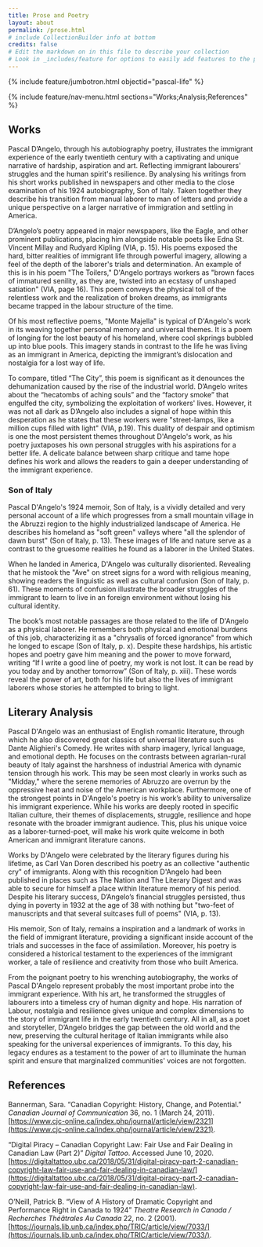 ```yaml
---
title: Prose and Poetry
layout: about
permalink: /prose.html
# include CollectionBuilder info at bottom
credits: false
# Edit the markdown on in this file to describe your collection
# Look in _includes/feature for options to easily add features to the page
---
```


{% include feature/jumbotron.html objectid="pascal-life" %}

{% include feature/nav-menu.html sections="Works;Analysis;References" %}

## Works


Pascal D’Angelo, through his autobiography poetry, illustrates the immigrant experience of the early twentieth century with a captivating and unique narrative of hardship, aspiration and art. Reflecting immigrant labourers' struggles and the human spirit's resilience. By analysing his writings from his short works published in newspapers and other media to the close examination of his 1924 autobiography, Son of Italy. Taken together they describe his transition from manual laborer to man of letters and provide a unique perspective on a larger narrative of immigration and settling in America.

D’Angelo’s poetry appeared in major newspapers, like the Eagle, and other prominent publications, placing him alongside notable poets like Edna St. Vincent Millay and Rudyard Kipling (VIA, p. 15). His poems exposed the hard, bitter realities of immigrant life through powerful imagery, allowing a feel of the depth of the laborer's trials and determination. An example of this is in his poem "The Toilers," D'Angelo portrays workers as "brown faces of immatured senility, as they are, twisted into an ecstasy of unshaped satiation" (VIA, page 16). This poem conveys the physical toll of the relentless work and the realization of broken dreams, as immigrants became trapped in the labour structure of the time. 

Of his most reflective poems, "Monte Majella" is typical of D'Angelo's work in its weaving together personal memory and universal themes. It is a poem of longing for the lost beauty of his homeland, where cool skprings bubbled up into blue pools. This imagery stands in contrast to the life he was living as an immigrant in America, depicting the immigrant’s dislocation and nostalgia for a lost way of life.

To compare, titled “The City”, this poem is significant as it denounces the dehumanization caused by the rise of the industrial world. D’Angelo writes about the “hecatombs of aching souls” and the “factory smoke” that engulfed the city, symbolizing the exploitation of workers' lives. However, it was not all dark as D’Angelo also includes a signal of hope within this desperation as he states that these workers were "street-lamps, like a million cups filled with light" (VIA, p.19). This duality of despair and optimism is one the most persistent themes throughout D'Angelo's work, as his poetry juxtaposes his own personal struggles with his aspirations for a better life. A delicate balance between sharp critique and tame hope defines his work and allows the readers to gain a deeper understanding of the immigrant experience.
### Son of Italy
Pascal D'Angelo's 1924 memoir, Son of Italy, is a vividly detailed and very personal account of a life which progresses from a small mountain village in the Abruzzi region to the highly industrialized landscape of America. He describes his homeland as "soft green" valleys where "all the splendor of dawn burst" (Son of Italy, p. 13). These images of life and nature serve as a contrast to the gruesome realities he found as a laborer in the United States. 

When he landed in America, D'Angelo was culturally disoriented. Revealing that he mistook the "Ave" on street signs for a word with religious meaning, showing readers the linguistic as well as cultural confusion (Son of Italy, p. 61). These moments of confusion illustrate the broader struggles of the immigrant to learn to live in an foreign environment without losing his cultural identity.

The book’s most notable passages are those related to the life of D'Angelo as a physical laborer. He remembers both physical and emotional burdens of this job, characterizing it as a "chrysalis of forced ignorance" from which he longed to escape (Son of Italy, p. x). Despite these hardships, his artistic hopes and poetry gave him meaning and the power to move forward, writing “If I write a good line of poetry, my work is not lost. It can be read by you today and by another tomorrow” (Son of Italy, p. xiii). These words reveal the power of art, both for his life but also the lives of immigrant laborers whose stories he attempted to bring to light. 


## Literary Analysis

Pascal D'Angelo was an enthusiast of English romantic literature, through which he also discovered great classics of universal literature such as Dante Alighieri's Comedy. He writes with sharp imagery, lyrical language, and emotional depth. He focuses on the contrasts between agrarian-rural beauty of Italy against the harshness of industrial America with dynamic tension through his work. This may be seen most clearly in works such as "Midday," where the serene memories of Abruzzo are overrun by the oppressive heat and noise of the American workplace. Furthermore, one of the strongest points in D'Angelo's poetry is his work’s ability to universalize his immigrant experience. While his works are deeply rooted in specific Italian culture, their themes of displacements, struggle, resilience and hope resonate with the broader immigrant audience. This, plus his unique voice as a laborer-turned-poet, will make his work quite welcome in both American and immigrant literature canons.

Works by D'Angelo were celebrated by the literary figures during his lifetime, as Carl Van Doren described his poetry as an collective "authentic cry" of immigrants. Along with this recognition D'Angelo had been published in places such as The Nation and The Literary Digest and was able to secure for himself a place within literature memory of his period. Despite his literary success, D’Angelo’s financial struggles persisted, thus dying in poverty in 1932 at the age of 38 with nothing but "two-feet of manuscripts and that several suitcases full of poems" (VIA, p. 13).

His memoir, Son of Italy, remains a inspiration and a landmark of works in the field of immigrant literature, providing a significant inside account of the trials and successes in the face of assimilation. Moreover, his poetry is considered a historical testament to the experiences of the immigrant worker, a tale of resilience and creativity from those who built America.

From the poignant poetry to his wrenching autobiography, the works of Pascal D'Angelo represent probably the most important probe into the immigrant experience. With his art, he transformed the struggles of labourers into a timeless cry of human dignity and hope. His narration of Labour, nostalgia and resilience gives unique and complex dimensions to the story of immigrant life in the early twentieth century. All in all, as a poet and storyteller, D’Angelo bridges the gap between the old world and the new, preserving the cultural heritage of Italian immigrants while also speaking for the universal experiences of immigrants. To this day, his legacy endures as a testament to the power of art to illuminate the human spirit and ensure that marginalized communities' voices are not forgotten.



## References

Bannerman, Sara. “Canadian Copyright: History, Change, and Potential.” *Canadian Journal of Communication* 36, no. 1 (March 24, 2011). [https://www.cjc-online.ca/index.php/journal/article/view/2321](https://www.cjc-online.ca/index.php/journal/article/view/2321).

“Digital Piracy – Canadian Copyright Law: Fair Use and Fair Dealing in Canadian Law (Part 2)” *Digital Tattoo*. Accessed June 10, 2020. [https://digitaltattoo.ubc.ca/2018/05/31/digital-piracy-part-2-canadian-copyright-law-fair-use-and-fair-dealing-in-canadian-law/](https://digitaltattoo.ubc.ca/2018/05/31/digital-piracy-part-2-canadian-copyright-law-fair-use-and-fair-dealing-in-canadian-law).

O’Neill, Patrick B. “View of A History of Dramatic Copyright and Performance Right in Canada to 1924” *Theatre Research in Canada / Recherches Théâtrales Au Canada* 22, no. 2 (2001). [https://journals.lib.unb.ca/index.php/TRIC/article/view/7033/](https://journals.lib.unb.ca/index.php/TRIC/article/view/7033/).
